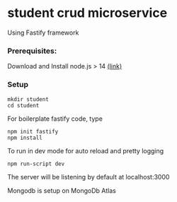 # student crud microservice

Using Fastify framework

### Prerequisites:
Download and Install node.js > 14 [(link)](https://nodejs.org/en/download/)


### Setup
```
mkdir student
cd student
```

For boilerplate fastify code, type
```
npm init fastify
npm install
```

To run in dev mode for auto reload and pretty logging

`npm run-script dev`

The server will be listening by default at localhost:3000

Mongodb is setup on MongoDb Atlas
